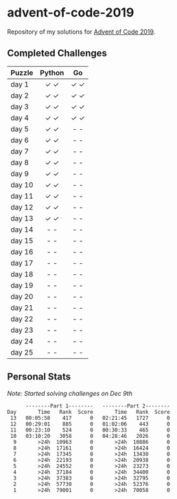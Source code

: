 advent-of-code-2019
===================

Repository of my solutions for [Advent of Code 2019](https://adventofcode.com/2019/).

## Completed Challenges

| Puzzle | Python |  Go  |
| ------ |:------:|:----:|
| day 1  | ✓  ✓   | ✓  ✓ |
| day 2  | ✓  ✓   | ✓  ✓ |
| day 3  | ✓  ✓   | ✓  ✓ |
| day 4  | ✓  ✓   | ✓  ✓ |
| day 5  | ✓  ✓   | -  - |
| day 6  | ✓  ✓   | -  - |
| day 7  | ✓  ✓   | -  - |
| day 8  | ✓  ✓   | -  - |
| day 9  | ✓  ✓   | -  - |
| day 10 | ✓  ✓   | -  - |
| day 11 | ✓  ✓   | -  - |
| day 12 | ✓  ✓   | -  - |
| day 13 | ✓  ✓   | -  - |
| day 14 | -  -   | -  - |
| day 15 | -  -   | -  - |
| day 16 | -  -   | -  - |
| day 17 | -  -   | -  - |
| day 18 | -  -   | -  - |
| day 19 | -  -   | -  - |
| day 20 | -  -   | -  - |
| day 21 | -  -   | -  - |
| day 22 | -  -   | -  - |
| day 23 | -  -   | -  - |
| day 24 | -  -   | -  - |
| day 25 | -  -   | -  - |

## Personal Stats

_Note: Started solving challenges on Dec 9th_

```
      --------Part 1--------   --------Part 2--------
Day       Time   Rank  Score       Time   Rank  Score
 13   00:05:58    417      0   02:21:45   1727      0
 12   00:29:01    885      0   01:02:06    443      0
 11   00:23:10    524      0   00:30:33    465      0
 10   03:10:20   3058      0   04:28:46   2026      0
  9       >24h  10963      0       >24h  10886      0
  8       >24h  17161      0       >24h  16424      0
  7       >24h  17345      0       >24h  13430      0
  6       >24h  22193      0       >24h  20938      0
  5       >24h  24552      0       >24h  23273      0
  4       >24h  37184      0       >24h  34400      0
  3       >24h  37383      0       >24h  32795      0
  2       >24h  57730      0       >24h  52376      0
  1       >24h  79001      0       >24h  70058      0
```
